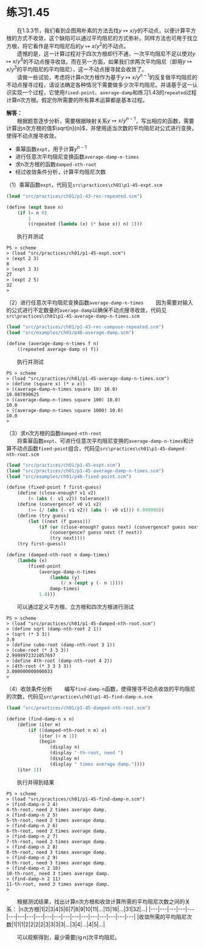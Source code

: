 # 练习1.45
&emsp;&emsp;在1.3.3节，我们看到企图用朴素的方法去找$y \mapsto x/y$的不动点，以便计算平方根的方式不收敛，这个缺陷可以通过平均阻尼的方式弥补。同样方法也可用于找立方根，将它看作是平均阻尼后的$y \mapsto x/y^2$的不动点。  
&emsp;&emsp;遗憾的是，这一计算过程对于四次方根却行不通，一次平均阻尼不足以使对$y \mapsto x/y^3$的不动点搜寻收敛。而在另一方面，如果我们求两次平均阻尼（即用$y \mapsto x/y^3$的平均阻尼的平均阻尼），这一不动点搜寻就会收敛了。  
&emsp;&emsp;请做一些试验，考虑将计算$n$次方根作为基于$y \mapsto x/y^{n-1}$的反复做平均阻尼的不动点搜寻过程，请设法确定各种情况下需要做多少次平均阻尼。并请基于这一认识实现一个过程，它使用`fixed-point`、`average-damp`和练习1.43的`repeated`过程计算$n$次方根。假定你所需要的所有算术运算都是基本过程。

**解答：**  
&emsp;&emsp;根据题意逐步分析，需要根据映射关系$y \mapsto x/y^{n-1}$，写出相应的函数，需要计算出$n$次方根的值$\sqrt[n]{n}$，并使用适当次数的平均阻尼对公式进行变换，使得不动点搜寻收敛。  
- 乘幂函数`expt`，用于计算$y^{n-1}$
- 进行任意次平均阻尼变换函数`average-damp-n-times`
- 求n次方根的函数`damped-nth-root`
- 经过收敛条件分析，计算平均阻尼次数

（1）乘幂函数`expt`，代码见`src\practices\ch01\p1-45-expt.scm`  
```lisp
(load "src/practices/ch01/p1-43-rec-repeated.scm")

(define (expt base n)
    (if (= n 0)
        1
        ((repeated (lambda (x) (* base x)) n) 1)))

```
&emsp;&emsp;执行并测试
```shell
PS > scheme 
> (load "src/practices/ch01/p1-45-expt.scm")
> (expt 2 3)
8
> (expt 3 3)
27
> (expt 2 5)
32
>
```

（2）进行任意次平均阻尼变换函数`average-damp-n-times`
&emsp;&emsp;因为需要对输入的公式进行不定数量的`average-damp`以确保不动点搜寻收敛，代码见`src\practices\ch01\p1-45-average-damp-n-times.scm`
```lisp
(load "src/practices/ch01/p1-43-rec-compose-repeated.scm")
(load "src/examples/ch01/p48-average-damp.scm")

(define (average-damp-n-times f n)
    ((repeated average-damp n) f))
```
&emsp;&emsp;执行并测试
```shell
PS > scheme 
> (load "src/practices/ch01/p1-45-average-damp-n-times.scm")
> (define (square x) (* x x))
> ((average-damp-n-times square 10) 10.0)
10.087890625
> ((average-damp-n-times square 100) 10.0)
10.0
> ((average-damp-n-times square 1000) 10.0)
10.0
>
```

（3）求n次方根的函数`damped-nth-root`  
&emsp;&emsp;将乘幂函数`expt`、可进行任意次平均阻尼变换的`average-damp-n-times`和计算不动点函数`fixed-point`组合，代码见`src\practices\ch01\p1-45-damped-nth-root.scm`
```lisp
(load "src/practices/ch01/p1-45-expt.scm")
(load "src/practices/ch01/p1-45-average-damp-n-times.scm")
(load "src/examples/ch01/p46-fixed-point.scm")

(define (fixed-point f first-guess)
    (define (close-enough? v1 v2)
        (< (abs (- v1 v2)) tolerance))
    (define (convergence? v0 v1 v2)
        (>= (/ (abs (- v1 v2)) (abs (- v0 v1))) 0.999999))
    (define (try guess)
        (let ((next (f guess)))
            (if (or (close-enough? guess next) (convergence? guess next (f next)))
                (convergence? guess next (f next))
                (try next))))
    (try first-guess))

(define (damped-nth-root n damp-times)
    (lambda (x)
        (fixed-point
            (average-damp-n-times
                (lambda (y)
                    (/ x (expt y (- n 1))))
                damp-times)
            1.0)))
```
&emsp;&emsp;可以通过定义平方根、立方根和四次方根进行测试
```shell
PS > scheme 
> (load "src/practices/ch01/p1-45-damped-nth-root.scm")
> (define sqrt (damp-nth-root 2 1))
> (sqrt (* 3 3))
3.0
> (define cube-root (damp-nth-root 3 1))
> (cube-root (* 3 3 3))
2.9999972321057697
> (define 4th-root (damp-nth-root 4 2))
> (4th-root (* 3 3 3 3))
3.000000000000033
>
```

（4）收敛条件分析
&emsp;&emsp;编写`find-damp-n`函数，使得搜寻不动点收敛的平均阻尼的次数，代码见`src\practices\ch01\p1-45-find-damp-n.scm`
```lisp
(load "src/practices/ch01/p1-45-damped-nth-root.scm")

(define (find-damp-n x n)
    (define (iter m)
        (if ((damped-nth-root n m) x)
            (iter (+ m 1))
            (begin
                (display n)
                (display "-th-root, need ")
                (display m)
                (display " times average damp."))))
    (iter 1))
```
&emsp;&emsp;执行并得到结果
```shell
PS > scheme 
> (load "src/practices/ch01/p1-45-find-damp-n.scm")
> (find-damp-n 2 4)
4-th-root, need 2 times average damp.
> (find-damp-n 2 5)
5-th-root, need 2 times average damp.
> (find-damp-n 2 6)
6-th-root, need 2 times average damp.
> (find-damp-n 2 7)
7-th-root, need 2 times average damp.
> (find-damp-n 2 8)
8-th-root, need 3 times average damp.
> (find-damp-n 2 9)
9-th-root, need 3 times average damp.
> (find-damp-n 2 10)
10-th-root, need 3 times average damp.
> (find-damp-n 2 11)
11-th-root, need 3 times average damp.
>
```
&emsp;&emsp;根据测试结果，找出计算$n$次方根和收敛计算所需的平均阻尼次数之间的关系：
|n次方根|1|2|3|4|5|6|7|8|9|10|11|...|15|16|...|31|32|...|
|---|---|---|---|---|---|---|---|---|---|---|---|---|---|---|---|---|---|---|
|收敛所需的平均阻尼次数|1|1|1|2|2|2|2|3|3|3|3|...|3|4|...|4|5|...|

&emsp;&emsp;可以观察得到，最少需要$\lfloor \lg n \rfloor$次平均阻尼。